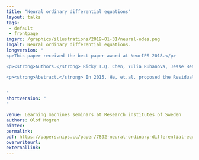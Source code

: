 ```yaml
---
title: "Neural ordinary differential equations"
layout: talks
tags:
 - default
 - frontpage
imgsrc: /graphics/illustrations/2019-01-31/neural-odes.png
imgalt: Neural ordinary differential equations.
longversion: "
<p>This paper received the best paper award at NeurIPS 2018.</p>

<p><strong>Authors.</strong> Ricky T.Q. Chen, Yulia Rubanova, Jesse Bettencourt, David Duvenaud</p>

<p><strong>Abstract.</strong> In 2015, He, et.al. proposed the Residual networks. A simple modification to standard convolutional neural networks that made it possible to train a network of a much larger depth than before, and improved the performance of image classification (which was already impressive at the time). The idea behind residual networks is that each layer learns to model the difference between its input vector and its required output vector. This allows for gradients to propagate through deeper networks, and the transformations performed at each layer could thus be made smaller. Taking this to the limit, when the step taken in each layer goes towards zero (and the number of layers goes towards infinity), the update rule starts to resemble Euler's method for solving ordinary differential equations. In the paper Neural Ordinary Differential Equations by Ricky Chen, et.al., a true continuous depth neural network model is proposed based on solvers for ordinary differential equations. This leads to a number of benefits, such as a memory footprint that is independent of the depth of the model, and the ability of making a tradeoff between running time and precision at test-time.</p>


"
shortversion: "
"

venue: Learning machines seminars at Research institutes of Sweden
authors: Olof Mogren
bibtex: 
permalink:
pdf: https://papers.nips.cc/paper/7892-neural-ordinary-differential-equations
overwriteurl: 
externallink: 
---
```

